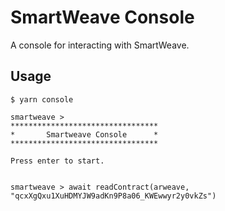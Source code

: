 # SmartWeave Console

A console for interacting with SmartWeave.

## Usage

```shell script
$ yarn console
```

```shell script
smartweave > 
*********************************
*       Smartweave Console      *
*********************************

Press enter to start.


smartweave > await readContract(arweave, "qcxXgQxu1XuHDMYJW9adKn9P8a06_KWEwwyr2y0vkZs")
```
